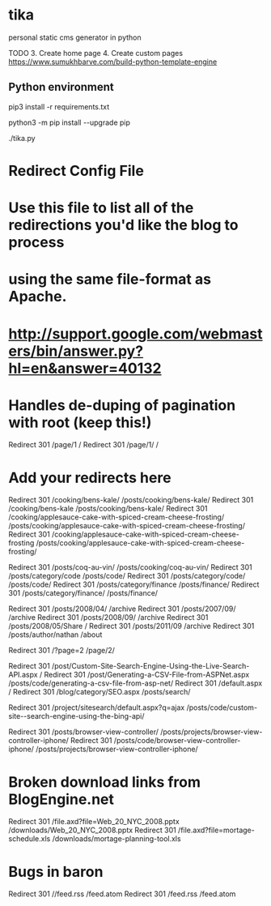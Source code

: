 # tika
personal static cms generator in python



TODO
3. Create home page
4. Create custom pages
https://www.sumukhbarve.com/build-python-template-engine







## Python environment

pip3 install -r requirements.txt 

python3 -m pip install --upgrade pip

./tika.py









###
# Redirect Config File
#
# Use this file to list all of the redirections you'd like the blog to process
# using the same file-format as Apache.
#
# http://support.google.com/webmasters/bin/answer.py?hl=en&answer=40132

###
# Handles de-duping of pagination with root (keep this!)
Redirect 301 /page/1 /
Redirect 301 /page/1/ /

###
# Add your redirects here

Redirect 301 /cooking/bens-kale/ /posts/cooking/bens-kale/
Redirect 301 /cooking/bens-kale /posts/cooking/bens-kale/
Redirect 301 /cooking/applesauce-cake-with-spiced-cream-cheese-frosting/ /posts/cooking/applesauce-cake-with-spiced-cream-cheese-frosting/
Redirect 301 /cooking/applesauce-cake-with-spiced-cream-cheese-frosting /posts/cooking/applesauce-cake-with-spiced-cream-cheese-frosting/

Redirect 301 /posts/coq-au-vin/ /posts/cooking/coq-au-vin/
Redirect 301 /posts/category/code /posts/code/
Redirect 301 /posts/category/code/ /posts/code/
Redirect 301 /posts/category/finance /posts/finance/
Redirect 301 /posts/category/finance/ /posts/finance/

Redirect 301 /posts/2008/04/ /archive
Redirect 301 /posts/2007/09/ /archive
Redirect 301 /posts/2008/09/ /archive
Redirect 301 /posts/2008/05/Share /
Redirect 301 /posts/2011/09 /archive
Redirect 301 /posts/author/nathan /about

Redirect 301 /?page=2 /page/2/

Redirect 301 /post/Custom-Site-Search-Engine-Using-the-Live-Search-API.aspx /
Redirect 301 /post/Generating-a-CSV-File-from-ASPNet.aspx /posts/code/generating-a-csv-file-from-asp-net/
Redirect 301 /default.aspx /
Redirect 301 /blog/category/SEO.aspx /posts/search/

Redirect 301 /project/sitesearch/default.aspx?q=ajax /posts/code/custom-site--search-engine-using-the-bing-api/

Redirect 301 /posts/browser-view-controller/ /posts/projects/browser-view-controller-iphone/
Redirect 301 /posts/code/browser-view-controller-iphone/ /posts/projects/browser-view-controller-iphone/

###
# Broken download links from BlogEngine.net

Redirect 301 /file.axd?file=Web_20_NYC_2008.pptx /downloads/Web_20_NYC_2008.pptx
Redirect 301 /file.axd?file=mortage-schedule.xls /downloads/mortage-planning-tool.xls

###
# Bugs in baron
Redirect 301 //feed.rss /feed.atom
Redirect 301 /feed.rss /feed.atom